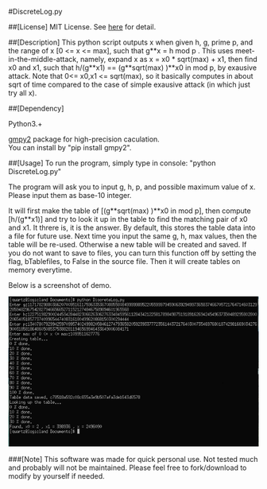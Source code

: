 #DiscreteLog.py

##[License]
MIT License. See [here](https://github.com/636F57/CryptoAttackers/blob/master/LICENSE) for detail.

##[Description]
This python script outputs x when given h, g, prime p, and the range of x [0 <= x <= max], such that g\*\*x = h mod p .
This uses meet-in-the-middle-attack, namely, expand x as x = x0 \* sqrt(max) + x1, then find x0 and x1, 
such that h/(g\*\*x1) == (g\*\*sqrt(max) )\*\*x0 in mod p, by exausive attack. Note that 0<= x0,x1 <= sqrt(max),
so it basically computes in about sqrt of time compared to the case of simple exausive attack (in which just try all x).

##[Dependency]

Python3.+

[gmpy2](https://pypi.python.org/pypi/gmpy2) package for high-precision caculation.  
You can install by "pip install gmpy2".

##[Usage]
To run the program, simply type in console:
"python DiscreteLog.py"

The program will ask you to input g, h, p, and possible maximum value of x.
Please input them as base-10 integer.
  

It will first make the table of [(g\*\*sqrt(max) )\*\*x0 in mod p], then compute [h/(g\*\*x1)] and try to
look it up in the table to find the matching pair of x0 and x1. It threre is, it is the answer.
By default, this stores the table data into a file for future use. Next time you input the same g, h, max values,
then the table will be re-used. Otherwise a new table will be created and saved. If you do not want to save to files,
you can turn this function off by setting the flag, bTablefiles, to False in the source file. Then it will create 
tables on memory everytime. 


Below is a screenshot of demo.

![screenshot1](https://github.com/636F57/resource/blob/master/dl-example2.png)

###[Note]
This software was made for quick personal use. Not tested much and probably will not be maintained.
Please feel free to fork/download to modify by yourself if needed.

